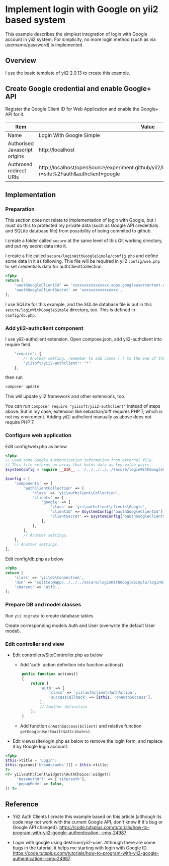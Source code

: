# Implement login with Google on yii2 based system

This example describes the simplest integration of login with Google account in yii2 system.
For simplicity, no more login method (such as via username/password) is implemented.

## Overview

I use the basic template of yii2 2.0.13 to create this example.

## Create Google credential and enable Google+ API

Register the Google Client ID for Web Application and enable the Google+ API for it.

| Item | Value |
| --- | --- |
| Name | Login With Google Simple |
| Authorised Javascript origins | http://localhost |
| Authrosed redirect URIs | http://localhost/openSource/experiment.github/yii2/loginWithGoogleSimple/web/index.php?r=site%2Fauth&authclient=google |

## Implementation

### Preparation

This section does not relate to implementation of login with Google, but I must do this to protected my private data (such as Google API credentials and SQLite database file) from possibility of being commited to github.

I create a folder called `secure` at the same level of this Git working directory, and put my secret data into it.

I create a file called `secure/loginWithGoogleSimple/config.php` and define some data in it as following. This file will be required in yii2 `config/web.php` to set credentials data for authClientCollection

```php
<?php
return [
    'oauthGoogleClientId' => 'xxxxxxxxxxxxxxxx.apps.googleusercontent.com',
    'oauthGoogleClientSecret' => 'xxxxxxxxxxxxxxxx',
];
```

I use SQLite for this example, and the SQLite database file is put in this `secure/loginWithGoogleSimple` directory, too. This is defined in `config/db.php`.

### Add yii2-authclient component

I use yii2-authclient extension. Open compose.json, add yii2-authclient into require field.
```javascript
    "require": {
        // Another setting, remember to add comma (,) to the end of the last element.
        "yiisoft/yii2-authclient": "*"
    },
```
then run
```bash
composer update
```
This will update yii2 framework and other extensions, too.

You can run
`composer require "yiisoft/yii2-authclient"` instead of steps above. But in my case, extension like sebastian/diff requires PHP 7, which is not my enviroment. Adding yii2-authclient manually as above does not require PHP 7.

### Configure web application

Edit config/web.php as below
```php
<?php
// Load some Google Authentication information from external file.
// This file returns an array that holds data as key-value pairs.
$systemConfig = require __DIR__ . '/../../../../secure/loginWithGoogleSimple/config.php';

$config = [
    'components' => [
        'authClientCollection' => [
            'class' => 'yii\authclient\Collection',
            'clients' => [
                'google' => [
                    'class' => 'yii\authclient\clients\Google',
                    'clientId' => $systemConfig['oauthGoogleClientId'],
                    'clientSecret' => $systemConfig['oauthGoogleClientSecret'],
                ],
            ],
        ],
        // Another settings.
    ],
    // Another settings.
];
```

Edit config/db.php as below
```php
<?php
return [
    'class' => 'yii\db\Connection',
    'dsn' => 'sqlite:@app/../../../secure/loginWithGoogleSimple/loginWithGoogleSimple.sqlite',
    'charset' => 'utf8',
];
```

### Prepare DB and model classes

Run `yii migrate` to create database tables.

Create corresponding models Auth and User (overwrite the default User model).

### Edit controller and view

* Edit controllers/SiteController.php as below

  * Add 'auth' action definition into function actions()
  ```php
      public function actions()
      {
          return [
              'auth' => [
                  'class' => 'yii\authclient\AuthAction',
                  'successCallback' => [$this, 'onAuthSuccess'],
              ],
              // Another definition
          ];
      }
  ```

  * Add function `onAuthSuccess($client)` and relative function `getGoogleUserEmail($attributes)`.

* Edit views/site/login.php as below to remove the login form, and replace it by Google login account.
```php
<?php
$this->title = 'Login';
$this->params['breadcrumbs'][] = $this->title;
?>
<?= yii\authclient\widgets\AuthChoice::widget([
     'baseAuthUrl' => ['site/auth'],
     'popupMode' => false,
]) ?>
```

## Reference

* Yii2 Auth Clients
I create this example based on this article (although its code may not work with the current Google API, don't know if it's bug or Google API changed).
https://code.tutsplus.com/tutorials/how-to-program-with-yii2-google-authentication--cms-24987

* Login with google using dektrium/yii2-user.
Although there are some bugs in the tutorial, it helps me starting with login with Google ID.
https://code.tutsplus.com/tutorials/how-to-program-with-yii2-google-authentication--cms-24987

